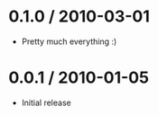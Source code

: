 
0.1.0 / 2010-03-01
==================

  * Pretty much everything :)

0.0.1 / 2010-01-05
==================

  * Initial release

